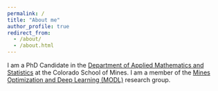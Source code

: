 ```yaml
---
permalink: /
title: "About me"
author_profile: true
redirect_from: 
  - /about/
  - /about.html
---
```


I am a PhD Candidate in the [Department of Applied Mathematics and Statistics](https://ams.mines.edu/) at the Colorado School of Mines. I am a member of the [Mines Optimization and Deep Learning (MODL)](https://ams.mines.edu/research/optimization-and-deep-learning/) research group.